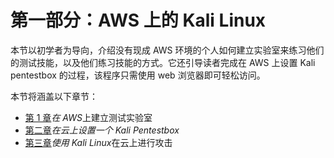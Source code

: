 # 第一部分：AWS 上的 Kali Linux

本节以初学者为导向，介绍没有现成 AWS 环境的个人如何建立实验室来练习他们的测试技能，以及他们练习技能的方式。它还引导读者完成在 AWS 上设置 Kali pentestbox 的过程，该程序只需使用 web 浏览器即可轻松访问。

本节将涵盖以下章节：

*   [第 1 章](01.html)*在 AWS*上建立测试实验室
*   [第二章](02.html)*在云上设置一个 Kali Pentestbox*
*   [第三章](03.html)*使用 Kali Linux*在云上进行攻击